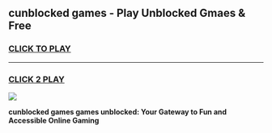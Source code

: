 
## cunblocked games - Play Unblocked Gmaes & Free
<h3>
<a href="https://news.freeplayer.one?title=cunblocked_games&ref=23F">CLICK TO PLAY</a></h3>
<hr>

<h3>
<a href="https://news.freeplayer.one?title=cunblocked_games&ref=23F">CLICK 2 PLAY</a>
  
</h3>

<a href="https://news.freeplayer.one?title=cunblocked_games&ref=23F/"><img src="https://clearcache.store/games.png"></a>


**cunblocked games games unblocked: Your Gateway to Fun and Accessible Online Gaming**
